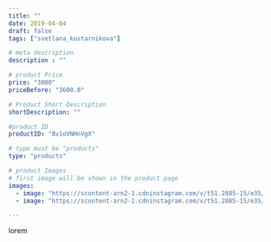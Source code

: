 ```yaml
---
title: ""
date: 2019-04-04
draft: false
tags: ["svetlana_kustarnikova"]

# meta description
description : ""

# product Price
price: "3000"
priceBefore: "3600.0"

# Product Short Description
shortDescription: ""

#product ID
productID: "Bv1oVNHnVgX"

# type must be "products"
type: "products"

# product Images
# first image will be shown in the product page
images:
  - image: "https://scontent-arn2-1.cdninstagram.com/v/t51.2885-15/e35/53863064_388994641652877_7724049554314797648_n.jpg?se=8&tp=1&_nc_ht=scontent-arn2-1.cdninstagram.com&_nc_cat=109&_nc_ohc=cOohbQ2Zo_UAX9SKsxG&oh=27144cbe47abf05de3a1612034ea4a7a&oe=606B5155&ig_cache_key=MjAxNDY5Mzc4Mzk2ODI4OTU5MQ%3D%3D.2"
  - image: "https://scontent-arn2-2.cdninstagram.com/v/t51.2885-15/e35/54446814_343061602983512_2313261924503935371_n.jpg?se=7&tp=1&_nc_ht=scontent-arn2-2.cdninstagram.com&_nc_cat=108&_nc_ohc=n1GRkx7LJJUAX-jV9B_&oh=b942511f882d1e6128e3bdff7f062099&oe=6069DBC7&ig_cache_key=MjAxNDY5Mzc4Mzk5MzUxNjM5Mw%3D%3D.2"

---
```

lorem
